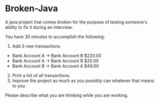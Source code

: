 # Broken-Java
A java project that comes broken for the purpose of testing someone's ability to fix it during an interview.

You have 30 minutes to accomplish the following:

1. Add 3 new transactions.
  - Bank Account A -> Bank Account B $220.00
  - Bank Account A -> Bank Account B $20.00
  - Bank Account B -> Bank Account A $49.00
  
2. Print a list of all transactions.
3. Improve the project as much as you possibly can whatever that means to you.

Please describe what you are thinking while you are working.
